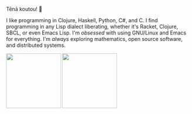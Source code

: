 Tēnā koutou! :wave:

I like programming in Clojure, Haskell, Python, C#, and C. I find programming in any Lisp dialect liberating, whether it's Racket, Clojure, SBCL, or even Emacs Lisp. I'm _obsessed_ with using GNU/Linux and Emacs for everything. I'm _always_ exploring mathematics, open source software, and distributed systems.

<div>
<a href="https://github.com/darth10">
  <img align="left" height="150px" src="https://github-readme-stats.vercel.app/api?username=darth10&show_icons=true&theme=dark&count_private=true&&hide=contribs" />
</a>

<a href="https://github.com/darth10">
  <img align="left" height="150px" src="https://github-readme-stats.vercel.app/api/top-langs/?username=darth10&layout=compact&show_icons=true&theme=dark&hide=vim%20script,mustache,ruby,shell&langs_count=6" />
</a>
</div>
